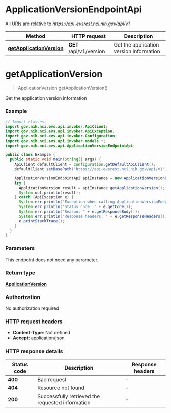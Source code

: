# ApplicationVersionEndpointApi

All URIs are relative to *https://api-evsrest.nci.nih.gov/api/v1*

| Method | HTTP request | Description |
|------------- | ------------- | -------------|
| [**getApplicationVersion**](ApplicationVersionEndpointApi.md#getApplicationVersion) | **GET** /api/v1/version | Get the application version information |


<a id="getApplicationVersion"></a>
# **getApplicationVersion**
> ApplicationVersion getApplicationVersion()

Get the application version information

### Example
```java
// Import classes:
import gov.nih.nci.evs.api.invoker.ApiClient;
import gov.nih.nci.evs.api.invoker.ApiException;
import gov.nih.nci.evs.api.invoker.Configuration;
import gov.nih.nci.evs.api.invoker.models.*;
import gov.nih.nci.evs.api.ApplicationVersionEndpointApi;

public class Example {
  public static void main(String[] args) {
    ApiClient defaultClient = Configuration.getDefaultApiClient();
    defaultClient.setBasePath("https://api-evsrest.nci.nih.gov/api/v1");

    ApplicationVersionEndpointApi apiInstance = new ApplicationVersionEndpointApi(defaultClient);
    try {
      ApplicationVersion result = apiInstance.getApplicationVersion();
      System.out.println(result);
    } catch (ApiException e) {
      System.err.println("Exception when calling ApplicationVersionEndpointApi#getApplicationVersion");
      System.err.println("Status code: " + e.getCode());
      System.err.println("Reason: " + e.getResponseBody());
      System.err.println("Response headers: " + e.getResponseHeaders());
      e.printStackTrace();
    }
  }
}
```

### Parameters
This endpoint does not need any parameter.

### Return type

[**ApplicationVersion**](ApplicationVersion.md)

### Authorization

No authorization required

### HTTP request headers

 - **Content-Type**: Not defined
 - **Accept**: application/json

### HTTP response details
| Status code | Description | Response headers |
|-------------|-------------|------------------|
| **400** | Bad request |  -  |
| **404** | Resource not found |  -  |
| **200** | Successfully retrieved the requested information |  -  |

